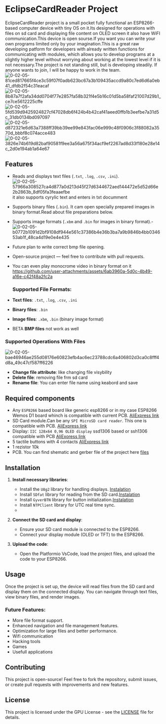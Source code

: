 #  EclipseCardReader Project

EclipseCardReader project is a small pocket fully functional an ESP8266-based computer device with tiny OS on it.Its designed for operations with files on sd card and displaying file content on OLED screen it also have WiFI communication.This device is open sourse.If you want you can write your own programs limited only by your imagination.This is a great raw developing patform for developers with already written functions for communicating with modules, which allows you to develop programs at a slightly higher level without worrying about working at the lowest level if it is not necessary.The project is not standing still, but is developing steadily. If anyone wants to join, I will be happy to work in the team.
![0-02-05-81ced817665f4ce3c59f07f0adb623bc67a3b109435accd9a80c7ed6d6a0eb41_dfdb2f54c31eacaf](https://github.com/user-attachments/assets/b83e6f41-9c5b-4898-8949-2413b774c677)
![0-02-05-8b87a7f2afa34dd0704f77e2857fa58b321f4e5b16c01d5ba58faf21007d29b1_ce7ce5612225cffe](https://github.com/user-attachments/assets/3b3c489f-63b0-4d00-8103-c56ab60cc9b6)
![0-02-05-5fd539d9425924827cf47028db6f424b4b42caf41aeed0ffb1b3eefbe7a31d5c_31db0134bd097097](https://github.com/user-attachments/assets/81c51f07-5d4b-47d2-854c-d72074957494)
![0-02-05-d872321e6d63a7388ff39bb39ee99e843fac06e999c48f0906c3f88082a3570d_bbbf8c074acce483](https://github.com/user-attachments/assets/e18a5ed0-fe7d-48be-8c45-bbc47d4c5efe)
![0-02-05-3826e74b619d82baf90581f9ee3a56a675f34acf9ef2267ad8d33f180e28e14c_2d0e194ab1a64e67](https://github.com/user-attachments/assets/8308cdc7-9933-41d4-b34f-4c88234f5241)





## Features
- Reads and displays text files (`.txt`, `.log`, `.csv`, `.ini`).![0-02-05-57966a308527ca4d877a0d213d45f27d6344672aed144472e5d52d66e2b2863b_8df05fa3feaaefbe](https://github.com/user-attachments/assets/a48163cb-db07-4bc4-89e2-75223d3d0ab2) it  also supports cyrylic text and enters in txt documment
- Supports binary files (`.bin`). It cam open specially prepared images in binary format.Read about file preparations below.
- Supports image formats (`.xbm` and `.bin` for images in binary format).- ![0-02-05-b0772b1091d2bf9108df944e561c37386b4e36b3ba7a9b9846b4bb034653ab1f_48ca4d19e0e4e435](https://github.com/user-attachments/assets/08d6afa6-c2d9-4acf-96dd-6ab32423abb7)
- Future plan to write correct  bmp file opening.
  

- Open-source project — feel free to contribute with pull requests.

- You can even play monocrome video in binary format on it
  https://github.com/user-attachments/assets/6ab3960a-5d0c-4b49-a16e-c42f48a2fc2a
  
  ### Supported File Formats:
- **Text files**: `.txt`, `.log`, `.csv`, `.ini`
- **Binary files**: `.bin`
- **Image files**: `.xbm`, `.bin` (binary image format)
- BETA **BMP files** not work as well
  
### Supported Operations With Files
![0-02-05-bae46946ae255d08176e60823efb4ac6ec23788cdc6a406802d3ca0c8fff4d8a_49c47cf587ff6226](https://github.com/user-attachments/assets/1b9189ff-51bf-43a9-b386-a7446ecbd6d1)
- **Change file attribute**:  like changing file visybility
- **Delete file**: removing file frm sd card
- **Rename file**: You can enter file name using keabord and save

## Required components
- Any `ESP8266` based board like generic esp8266 or in my case ESP8266 Wemos D1 board whinch is compatible with current PCB. [AliExpress link](https://a.aliexpress.com/_EIIKsc6)
- SD Card module.Can be any `SPI MicroSD card reader`. This one is compatible with PCB. [AliExpress link](https://a.aliexpress.com/_EHWfQvc)
- Display:  `IIC 128x64 0,96 OLED display` ssd1306 based or ssh1306 compatible with PCB [AliExoress link](https://a.aliexpress.com/_EuybAvG)
- 5 tactile buttons with 4 contacts [AliExpress link](https://a.aliexpress.com/_EGV2sc6)
-  1 rezistor 10k
-  PCB. You can find shematic and gerber file of the project here [files](Shematic%20&&%20gerber%20files/)


## Installation

1. **Install necessary libraries**:
   - Install the `U8g2` library for handling displays. [Instalation](https://github.com/olikraus/u8g2/wiki)
   - Install `SDfat` library for reading from the SD card.[Instalation](https://github.com/greiman/SdFat)
   - Install `GyverBTN` library for button initialization.[Instalation](https://github.com/GyverLibs/GyverButton?tab=readme-ov-file#install)
   - Install `NTPClient` library for UTC real time sync.
   - 
   
2. **Connect the SD card and display**:
   - Ensure your SD card module is connected to the ESP8266.
   - Connect your display module (OLED or TFT) to the ESP8266.

3. **Upload the code**:
   - Open the Platformio VsCode, load the project files, and upload the code to your ESP8266.

## Usage

Once the project is set up, the device will read files from the SD card and display them on the connected display. You can navigate through text files, view binary files, and render images.


  

### Future Features:
- More file format support.
- Enhanced navigation and file management features.
- Optimization for large files and better performance.
- Wifi communication
- Hacking tools
- Games
- Usefull applications

## Contributing

This project is open-source! Feel free to fork the repository, submit issues, or create pull requests with improvements and new features.

## License

This project is licensed under the GPU License - see the [LICENSE](LICENSE) file for details.

